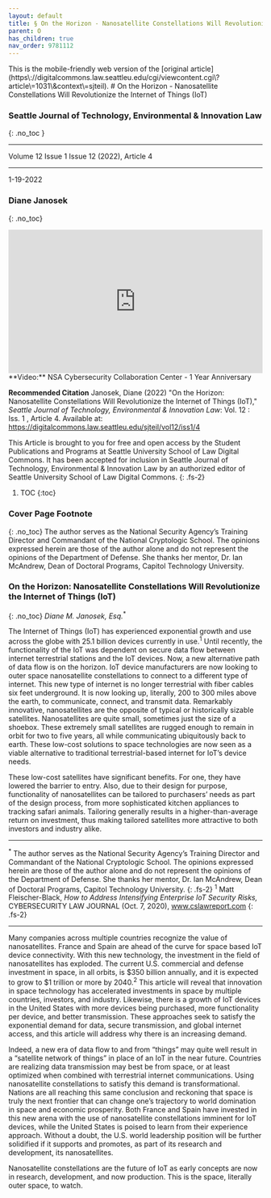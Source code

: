 ```yaml
---
layout: default
title: § On the Horizon - Nanosatellite Constellations Will Revolutionize the Internet of Things (IoT) 
parent: O 
has_children: true
nav_order: 9781112
---
```

<style>
.dont-break-out {
  /* These are technically the same, but use both */
  overflow-wrap: break-word;
  word-wrap: break-word;

     -ms-word-break: break-all;
  /* This is the dangerous one in WebKit, as it breaks things wherever */
  word-break: break-all;
  /* Instead use this non-standard one: */
  word-break: break-word;
}

.youtube-container {
    position: relative;
    width: 100%;
    height: 0;
    padding-bottom: 56.25%;
}
.youtube-video {
    position: absolute;
    top: 0;
    left: 0;
    width: 100%;
    height: 100%;
}

</style>

<div class="dont-break-out" markdown="1">
This is the mobile-friendly web version of the [original article](https\://digitalcommons.law.seattleu.edu/cgi/viewcontent.cgi\?article\=1031\&context\=sjteil).
# On the Horizon - Nanosatellite Constellations Will Revolutionize the Internet of Things (IoT)

### Seattle Journal of Technology, Environmental & Innovation Law 
{: .no_toc }

***

Volume 12 Issue 1 Issue 12 (2022), Article 4 

***

1-19-2022

### Diane Janosek
{: .no_toc}

<div class="youtube-container">
<iframe width="100%" src="https://www.youtube.com/embed/obGC2xMiuFs" title="YouTube video player" frameborder="0" allow="accelerometer; autoplay; clipboard-write; encrypted-media; gyroscope; picture-in-picture" allowfullscreen class="youtube-video"></iframe>
</div>
**Video:** NSA Cybersecurity Collaboration Center - 1 Year Anniversary 

**Recommended Citation**
Janosek, Diane (2022) "On the Horizon: Nanosatellite Constellations Will Revolutionize the Internet of Things (IoT)," *Seattle Journal of Technology, Environmental & Innovation Law*: Vol. 12 : Iss. 1 , Article 4. Available at: https://digitalcommons.law.seattleu.edu/sjteil/vol12/iss1/4

This Article is brought to you for free and open access by the Student Publications and Programs at Seattle University School of Law Digital Commons. It has been accepted for inclusion in Seattle Journal of Technology, Environmental & Innovation Law by an authorized editor of Seattle University School of Law Digital Commons.
{: .fs-2}

1. TOC
{:toc}

### Cover Page Footnote
{: .no_toc}
The author serves as the National Security Agency’s Training Director and Commandant of the National Cryptologic School. The opinions expressed herein are those of the author alone and do not represent the opinions of the Department of Defense. She thanks her mentor, Dr. Ian McAndrew, Dean of Doctoral Programs, Capitol Technology University.

### On the Horizon: Nanosatellite Constellations Will Revolutionize the Internet of Things (IoT)
{: .no_toc}
*Diane M. Janosek, Esq.*<sup>*</sup>

The Internet of Things (IoT) has experienced exponential growth and use across the globe with 25.1 billion devices currently in use.<sup>1</sup> Until recently, the functionality of the IoT was dependent on secure data flow between internet terrestrial stations and the IoT devices. Now, a new alternative path of data flow is on the horizon. IoT device manufacturers are now looking to outer space nanosatellite constellations to connect to a different type of internet. This new type of internet is no longer terrestrial with fiber cables six feet underground. It is now looking up, literally, 200 to 300 miles above the earth, to communicate, connect, and transmit data. Remarkably innovative, nanosatellites are the opposite of typical or historically sizable satellites. Nanosatellites are quite small, sometimes just the size of a shoebox. These extremely small satellites are rugged enough to remain in orbit for two to five years, all while communicating ubiquitously back to earth. These low-cost solutions to space technologies are now seen as a viable alternative to traditional terrestrial-based internet for IoT’s device needs.

These low-cost satellites have significant benefits. For one, they have lowered the barrier to entry. Also, due to their design for purpose, functionality of nanosatellites can be tailored to purchasers’ needs as part of the design process, from more sophisticated kitchen appliances to tracking safari animals. Tailoring generally results in a higher-than-average return on investment, thus making tailored satellites more attractive to both investors and industry alike.

***
<sup>*</sup> The author serves as the National Security Agency’s Training Director and Commandant of the National Cryptologic School. The opinions expressed herein are those of the author alone and do not represent the opinions of the Department of Defense. She thanks her mentor, Dr. Ian McAndrew, Dean of Doctoral Programs, Capitol Technology University. 
{: .fs-2}
<sup>1</sup> Matt Fleischer-Black, *How to Address Intensifying Enterprise IoT Security Risks,* CYBERSECURITY LAW JOURNAL (Oct. 7, 2020), www.cslawreport.com
{: .fs-2}
***

Many companies across multiple countries recognize the value of nanosatellites. France and Spain are ahead of the curve for space based IoT device connectivity. With this new technology, the investment in the field of nanosatellites has exploded. The current U.S. commercial and defense investment in space, in all orbits, is $350 billion annually, and it is expected to grow to $1 trillion or more by 2040.<sup>2</sup> This article will reveal that innovation in space technology has accelerated investments in space by multiple countries, investors, and industry. Likewise, there is a growth of IoT devices in the United States with more devices being purchased, more functionality per device, and better transmission. These approaches seek to satisfy the exponential demand for data, secure transmission, and global internet access, and this article will address why there is an increasing demand.

Indeed, a new era of data flow to and from “things” may quite well result in a “satellite network of things” in place of an IoT in the near future. Countries are realizing data transmission may best be from space, or at least optimized when combined with terrestrial internet communications. Using nanosatellite constellations to satisfy this demand is transformational. Nations are all reaching this same conclusion and reckoning that space is truly the next frontier that can change one’s trajectory to world domination in space and economic prosperity. Both France and Spain have invested in this new arena with the use of nanosatellite constellations imminent for IoT devices, while the United States is poised to learn from their experience approach. Without a doubt, the U.S. world leadership position will be further solidified if it supports and promotes, as part of its research and development, its nanosatellites.

Nanosatellite constellations are the future of IoT as early concepts are now in research, development, and now production. This is the space, literally outer space, to watch.

</div>
